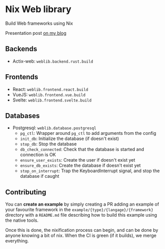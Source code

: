 # Nix Web library

Build Web frameworks using Nix

Presentation post [on my blog](https://litchipi.github.io/nix/2023/01/14/nixifying-build-web-app.html)

## Backends

- Actix-web: `weblib.backend.rust.build`

## Frontends

- React: `weblib.frontend.react.build`
- VueJS: `weblib.frontend.vue.build`
- Svelte: `weblib.frontend.svelte.build`

## Databases

- Postgresql: `weblib.database.postgresql`
  - `pg_ctl`: Wrapper around `pg_ctl` to add arguments from the config
  - `init_db`: Initialize the database (if doesn't exist)
  - `stop_db`: Stop the database
  - `db_check_connected`: Check that the database is started and connection is OK
  - `ensure_user_exists`: Create the user if doesn't exist yet
  - `ensure_db_exists`: Create the database if doesn't exist yet
  - `stop_on_interrupt`: Trap the KeyboardInterrupt signal, and stop the database if caught

## Contributing

You can **create an example** by simply creating a PR adding an example of your
favourite framework in the `example/{type}/{langage}/{framework}` directory
with a `README.md` file describing how to build this example using the native
tools.

Once this is done, the nixification process can begin, and can be done by anyone
knowing a bit of nix. When the CI is green (if it builds), we merge everything.
